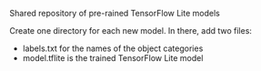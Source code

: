 Shared repository of pre-rained TensorFlow Lite models

Create one directory for each new model. In there, add two files:

- labels.txt for the names of the object categories
- model.tflite is the trained TensorFlow Lite model
